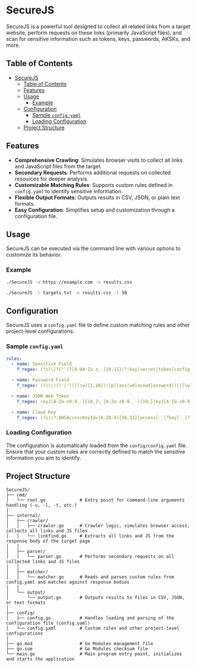 # SecureJS

SecureJS is a powerful tool designed to collect all related links from a target website, perform requests on these links (primarily JavaScript files), and scan for sensitive information such as tokens, keys, passwords, AKSKs, and more.

## Table of Contents

- [SecureJS](#securejs)
  - [Table of Contents](#table-of-contents)
  - [Features](#features)
  - [Usage](#usage)
    - [Example](#example)
  - [Configuration](#configuration)
    - [Sample `config.yaml`](#sample-configyaml)
    - [Loading Configuration](#loading-configuration)
  - [Project Structure](#project-structure)

## Features

- **Comprehensive Crawling**: Simulates browser visits to collect all links and JavaScript files from the target.
- **Secondary Requests**: Performs additional requests on collected resources for deeper analysis.
- **Customizable Matching Rules**: Supports custom rules defined in `config.yaml` to identify sensitive information.
- **Flexible Output Formats**: Outputs results in CSV, JSON, or plain text formats.
- **Easy Configuration**: Simplifies setup and customization through a configuration file.

## Usage

SecureJS can be executed via the command line with various options to customize its behavior.

### Example

```bash
./SecureJS -u https://example.com -o results.csv
```
```bash
./SecureJS -l targets.txt -o results.csv -t 30
```
## Configuration

SecureJS uses a `config.yaml` file to define custom matching rules and other project-level configurations.

### Sample `config.yaml`

```yaml
rules:
  - name: Sensitive Field
    f_regex: (?i)\[?["']?[0-9A-Za-z_-]{0,15}(?:key|secret|token|config|auth|access|admin|ticket)[0-9A-Za-z_-]{0,15}["']?\]?\s*(?:=|:|\)\.val\()\s*\[?\{?["']([^"']{8,100})["']?(?::|,)?

  - name: Password Field
    f_regex: ((|\\)(|'|")(|[\w]{1,10})([p](ass|wd|asswd|assword))(|[\w]{1,10})(|\\)(|'|")(:|=|\)\.val\()(|)(|\\)('|")([^'"]+?)(|\\)('|")(|,|\)))

  - name: JSON Web Token
    f_regex: (eyJ[A-Za-z0-9_-]{10,}\.[A-Za-z0-9._-]{10,}|eyJ[A-Za-z0-9_\/+-]{10,}\.[A-Za-z0-9._\/+-]{10,})

  - name: Cloud Key
    f_regex: (?i)(?:AWSAccessKeyId=[A-Z0-9]{16,32}|access[-_]?key[-_]?(?:id|secret)|LTAI[a-z0-9]{12,20})
```

### Loading Configuration

The configuration is automatically loaded from the `config/config.yaml` file. Ensure that your custom rules are correctly defined to match the sensitive information you aim to identify.

## Project Structure

```
SecureJS/
├── cmd/
│   └── root.go             # Entry point for command-line arguments handling (-u, -l, -t, etc.)
│
├── internal/
│   ├── crawler/
│   │   ├── crawler.go      # Crawler logic, simulates browser access, collects all links and JS files
│   │   └── linkfind.go     # Extracts all links and JS from the response body of the target page
│   │
│   ├── parser/
│   │   └── parser.go       # Performs secondary requests on all collected links and JS files
│   │
│   ├── matcher/
│   │   └── matcher.go      # Reads and parses custom rules from config.yaml and matches against response bodies
│   │
│   └── output/
│       └── output.go       # Outputs results to files in CSV, JSON, or text formats
│
├── config/
│   ├── config.go           # Handles loading and parsing of the configuration file (config.yaml)
│   └── config.yaml         # Custom rules and other project-level configurations
│
├── go.mod                  # Go Modules management file
├── go.sum                  # Go Modules checksum file
└── main.go                 # Main program entry point, initializes and starts the application
```